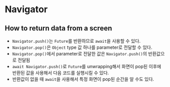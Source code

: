# Navigator

## How to return data from a screen

- `Navigator.push()`는 `Future`를 반환하므로 `await`을 사용할 수 있다.
- `Navigator.pop()`은 `Object` type 값 하나를 parameter로 전달할 수 있다.
- `Navigator.pop()`에서 parameter로 전달한 값은 `Navigator.push()`의 반환값으로 전달됨
- `await Navigator.push()`로 `Future`를 unwrapping해서 화면이 pop된 이후에 반환된 값을 사용해서 다음 코드를 실행시킬 수 있다.
- 반환값이 없을 때 `await`을 사용해서 특정 화면이 pop된 순간을 알 수도 있다.
